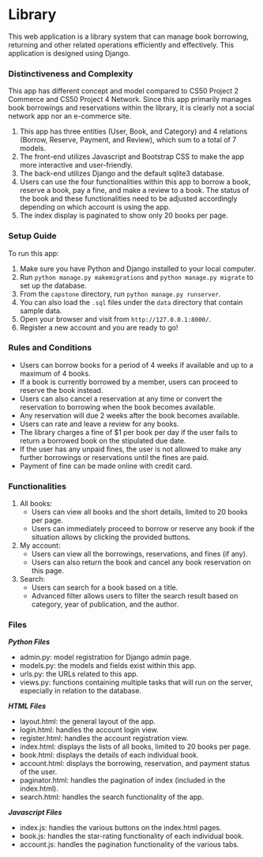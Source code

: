# Library

This web application is a library system that can manage book borrowing, returning and other related operations efficiently and effectively. This application is designed using Django.



### Distinctiveness and Complexity

This app has different concept and model compared to CS50 Project 2 Commerce and CS50 Project 4 Network. Since this app primarily manages book borrowings and reservations within the library, it is clearly not a social network app nor an e-commerce site.

1. This app has three entities (User, Book, and Category) and 4 relations (Borrow, Reserve, Payment, and Review), which sum to a total of 7 models.
2. The front-end utilizes Javascript and Bootstrap CSS to make the app more interactive and user-friendly.
3. The back-end utilizes Django and the default sqlite3 database.
4. Users can use the four functionalities within this app to borrow a book, reserve a book, pay a fine, and make a review to a book. The status of the book and these functionalities need to be adjusted accordingly depending on which account is using the app.
5. The index display is paginated to show only 20 books per page.



### Setup Guide

To run this app:

1. Make sure you have Python and Django installed to your local computer.
2. Run `python manage.py makemigrations` and `python manage.py migrate` to set up the database.
3. From the `capstone` directory, run `python manage.py runserver`.
4. You can also load the `.sql` files under the `data` directory that contain sample data.
5. Open your browser and visit from `http://127.0.0.1:8000/`.
6. Register a new account and you are ready to go!



### Rules and Conditions

- Users can borrow books for a period of 4 weeks if available and up to a maximum of 4 books.
- If a book is currently borrowed by a member, users can proceed to reserve the book instead.
- Users can also cancel a reservation at any time or convert the reservation to borrowing when the book becomes available.
- Any reservation will due 2 weeks after the book becomes available.
- Users can rate and leave a review for any books.
- The library charges a fine of $1 per book per day if the user fails to return a borrowed book on the stipulated due date.
- If the user has any unpaid fines, the user is not allowed to make any further borrowings or reservations until the fines are paid.
- Payment of fine can be made online with credit card.



### Functionalities

1. All books:
   - Users can view all books and the short details, limited to 20 books per page.
   - Users can immediately proceed to borrow or reserve any book if the situation allows by clicking the provided buttons.
2. My account:
   - Users can view all the borrowings, reservations, and fines (if any).
   - Users can also return the book and cancel any book reservation on this page.
3. Search:
   - Users can search for a book based on a title.
   - Advanced filter allows users to filter the search result based on category, year of publication, and the author.



### Files

***Python Files***

- admin.py: model registration for Django admin page.
- models.py: the models and fields exist within this app.
- urls.py: the URLs related to this app.
- views.py: functions containing multiple tasks that will run on the server, especially in relation to the database.

***HTML Files***

- layout.html: the general layout of the app.
- login.html: handles the account login view.
- register.html: handles the account registration view.
- index.html: displays the lists of all books, limited to 20 books per page.
- book.html: displays the details of each individual book.
- account.html: displays the borrowing, reservation, and payment status of the user.
- paginator.html: handles the pagination of index (included in the index.html).
- search.html: handles the search functionality of the app.

***Javascript Files***

- index.js: handles the various buttons on the index.html pages.
- book.js: handles the star-rating functionality of each individual book.
- account.js: handles the pagination functionality of the various tabs.
